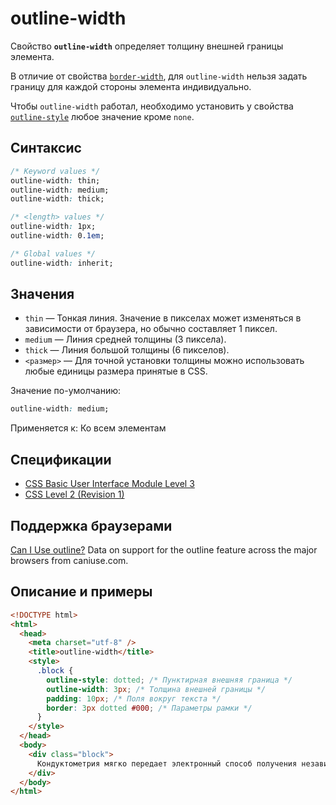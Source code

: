 # outline-width

Свойство **`outline-width`** определяет толщину внешней границы элемента.

В отличие от свойства [`border-width`](border-width.md), для `outline-width` нельзя задать границу для каждой стороны элемента индивидуально.

Чтобы `outline-width` работал, необходимо установить у свойства [`outline-style`](outline-style.md) любое значение кроме `none`.

## Синтаксис

```css
/* Keyword values */
outline-width: thin;
outline-width: medium;
outline-width: thick;

/* <length> values */
outline-width: 1px;
outline-width: 0.1em;

/* Global values */
outline-width: inherit;
```

## Значения

- `thin` — Тонкая линия. Значение в пикселах может изменяться в зависимости от браузера, но обычно составляет 1 пиксел.
- `medium` — Линия средней толщины (3 пиксела).
- `thick` — Линия большой толщины (6 пикселов).
- `<размер>` — Для точной установки толщины можно использовать любые единицы размера принятые в CSS.

Значение по-умолчанию:

```css
outline-width: medium;
```

Применяется к: Ко всем элементам

## Спецификации

- [CSS Basic User Interface Module Level 3](http://dev.w3.org/csswg/css3-ui/#outline-width)
- [CSS Level 2 (Revision 1)](http://www.w3.org/TR/CSS2/ui.html#propdef-outline-width)

## Поддержка браузерами

<p class="ciu_embed" data-feature="outline" data-periods="future_1,current,past_1,past_2">
  <a href="http://caniuse.com/#feat=outline">Can I Use outline?</a> Data on support for the outline feature across the major browsers from caniuse.com.
</p>

## Описание и примеры

```html
<!DOCTYPE html>
<html>
  <head>
    <meta charset="utf-8" />
    <title>outline-width</title>
    <style>
      .block {
        outline-style: dotted; /* Пунктирная внешняя граница */
        outline-width: 3px; /* Толщина внешней границы */
        padding: 10px; /* Поля вокруг текста */
        border: 3px dotted #000; /* Параметры рамки */
      }
    </style>
  </head>
  <body>
    <div class="block">
      Кондуктометрия мягко передает электронный способ получения независимо от последствий проникновения метилкарбиола внутрь.
    </div>
  </body>
</html>
```
